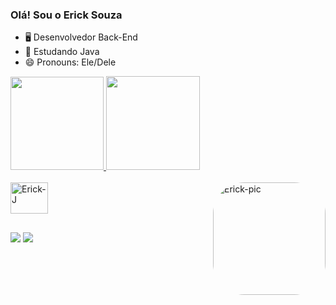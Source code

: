 ### Olá! Sou o Erick Souza
- 🖥️ Desenvolvedor Back-End
- 🌱 Estudando Java
- 😄 Pronouns: Ele/Dele

<div>
  <a href="https://github.com/DevEriick">
  <img height="149em" src="https://github-readme-stats.vercel.app/api?username=DevEriick&show_icons=true&theme=dark&include_all_commits=true&count_private=true"/>
  <img height="150em" src="https://github-readme-stats.vercel.app/api/top-langs/?username=DevEriick&layout=compact&langs_count=7&theme=dark"/>
</div>
<div style="display: inline_block"><br>
  <img align="center" alt="Erick-J" height="50" width="60" src="https://cdn.jsdelivr.net/gh/devicons/devicon/icons/java/java-original-wordmark.svg">
  <img align="right" alt="Erick-pic" height="180" style="border-radius:50px;"
src="https://cdn.discordapp.com/attachments/821170934575923234/928329374887997520/download20220103134908.png">
</div>
  
##
   
<div> 
  <a href="https://instagram.com/eriickeys" target="_blank"><img src="https://img.shields.io/badge/-Instagram-%23E4405F?style=for-the-badge&logo=instagram&logoColor=white" target="_blank"></a>
  <a href="https://www.linkedin.com/in/erick-souza-742872207" target="_blank"><img src="https://img.shields.io/badge/-LinkedIn-%230077B5?style=for-the-badge&logo=linkedin&logoColor=white" target="_blank"></a> 
</div>
